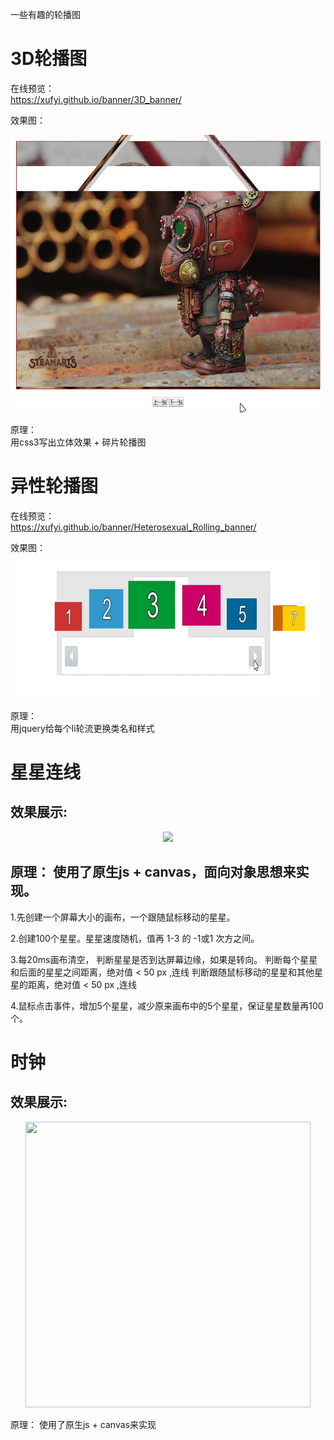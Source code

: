 
一些有趣的轮播图

3D轮播图  
=======
在线预览：  
https://xufyi.github.io/banner/3D_banner/

效果图：  
<div align=center>
   <img src="https://github.com/Xufyi/JS/blob/master/3D_banner/3dBanner.gif" width="617" height="444">  
  
</div>

原理：  
用css3写出立体效果 + 碎片轮播图   
  
    
    
异性轮播图  
=============
在线预览：  
https://xufyi.github.io/banner/Heterosexual_Rolling_banner/

效果图：  
<div align=center>
   <img src="https://github.com/Xufyi/JS/blob/master/Heterosexual_Rolling_banner/rollingBanner.gif" width="785" height="218">  
</div>

原理：  
用jquery给每个li轮流更换类名和样式  
  
    
    
星星连线
========  
效果展示:  
-----
<div align=center>
   <img src="https://github.com/Xufyi/JS/blob/master/%E6%98%9F%E6%98%9F%E8%BF%9E%E7%BA%BF/start.gif" width="917">  
</div>  


原理：  使用了原生js + canvas，面向对象思想来实现。
-----
1.先创建一个屏幕大小的画布，一个跟随鼠标移动的星星。

2.创建100个星星。星星速度随机，值再 1-3 的 -1或1 次方之间。

3.每20ms画布清空，
  判断星星是否到达屏幕边缘，如果是转向。
  判断每个星星和后面的星星之间距离，绝对值 < 50 px ,连线
  判断跟随鼠标移动的星星和其他星星的距离，绝对值 < 50 px ,连线

4.鼠标点击事件，增加5个星星，减少原来画布中的5个星星，保证星星数量再100个。

    
时钟
========  
效果展示:  
-----
<div align=center>
   <img src="https://https://github.com/Xufyi/JS/blob/master/%E6%97%B6%E9%92%9F/%E6%97%B6%E9%92%9F.png" width="456" height="457">  
</div>  


原理：  使用了原生js + canvas来实现




